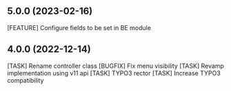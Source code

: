 ## 5.0.0 (2023-02-16)

[FEATURE] Configure fields to be set in BE module

## 4.0.0 (2022-12-14)

[TASK] Rename controller class
[BUGFIX] Fix menu visibility
[TASK] Revamp implementation using v11 api
[TASK] TYPO3 rector
[TASK] Increase TYPO3 compatibility
